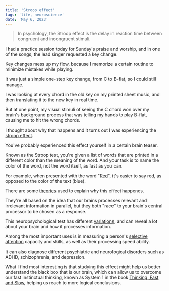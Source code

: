 ```yaml
---
title: 'Stroop effect'
tags: 'life, neuroscience'
date: 'May 6, 2023'
---
```


> In psychology, the Stroop effect is the delay in reaction time between congruent and incongruent stimuli.

I had a practice session today for Sunday's praise and worship, and in one of the songs, the lead singer requested a key change.

Key changes mess up my flow, because I memorize a certain routine to minimize mistakes while playing.

It was just a simple one-step key change, from C to B-flat, so I could still manage.

I was looking at every chord in the old key on my printed sheet music, and then translating it to the new key in real time.

But at one point, my visual stimuli of seeing the C chord won over my brain's background process that was telling my hands to play B-flat, causing me to hit the wrong chords.

I thought about why that happens and it turns out I was experiencing the [stroop effect](https://en.wikipedia.org/wiki/Stroop_effect).

You've probably experienced this effect yourself in a certain brain teaser.

Known as the Stroop test, you're given a list of words that are printed in a different color than the meaning of the word. And your task is to name the color of the word, not the word itself, as fast as you can.

For example, when presented with the word "[Red](https://www.youtube.com/watch?v=Zlot0i3Zykw)", it's easier to say red, as opposed to the color of the text (blue).

There are some [theories](https://en.wikipedia.org/wiki/Stroop_effect?useskin=vector#Theories) used to explain why this effect happenes.

They're all based on the idea that our brains processes relevant and irrelevant information in parallel, but they both "race" to your brain's central processor to be chosen as a response.

This neuropsychological test has different [variations](https://en.wikipedia.org/wiki/Stroop_effect?useskin=vector#Variations), and can reveal a lot about your brain and how it processes information.

Among the most important uses is in measuring a person's [selective attention](https://psycnet.apa.org/record/1990-27437-001) capacity and skills, as well as their processing speed ability.

It can also diagnose different psychiatric and neurological disorders such as ADHD, schizophrenia, and depression.

What I find most interesting is that studying this effect might help us better understand the black box that is our brain, which can allow us to overcome our fast instinctual thinking, known as System 1 in the book [Thinking, Fast and Slow](https://en.wikipedia.org/wiki/Thinking,_Fast_and_Slow?useskin=vector), helping us reach to more logical conclusions.
